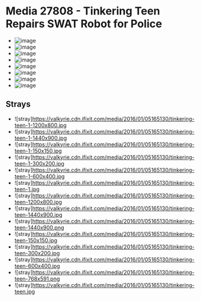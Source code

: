 # Media 27808 - Tinkering Teen Repairs SWAT Robot for Police

- ![image](https://valkyrie.cdn.ifixit.com/media/2016/01/05165130/tinkering-teen.png)
- ![image](https://valkyrie.cdn.ifixit.com/media/2016/01/05165130/tinkering-teen-150x150.png)
- ![image](https://valkyrie.cdn.ifixit.com/media/2016/01/05165130/tinkering-teen-300x200.png)
- ![image](https://valkyrie.cdn.ifixit.com/media/2016/01/05165130/tinkering-teen-600x400.png)
- ![image](https://valkyrie.cdn.ifixit.com/media/2016/01/05165130/tinkering-teen-1200x800.png)
- ![image](https://valkyrie.cdn.ifixit.com/media/2016/01/05165130/tinkering-teen-768x512.png)
- ![image](https://valkyrie.cdn.ifixit.com/media/2016/01/05165130/tinkering-teen-324x216.png)
- ![image](https://valkyrie.cdn.ifixit.com/media/2016/01/05165130/tinkering-teen-450x300.png)

## Strays
- ![stray]https://valkyrie.cdn.ifixit.com/media/2016/01/05165130/tinkering-teen-1-1200x800.jpg
- ![stray]https://valkyrie.cdn.ifixit.com/media/2016/01/05165130/tinkering-teen-1-1440x900.jpg
- ![stray]https://valkyrie.cdn.ifixit.com/media/2016/01/05165130/tinkering-teen-1-150x150.jpg
- ![stray]https://valkyrie.cdn.ifixit.com/media/2016/01/05165130/tinkering-teen-1-300x200.jpg
- ![stray]https://valkyrie.cdn.ifixit.com/media/2016/01/05165130/tinkering-teen-1-600x400.jpg
- ![stray]https://valkyrie.cdn.ifixit.com/media/2016/01/05165130/tinkering-teen-1.jpg
- ![stray]https://valkyrie.cdn.ifixit.com/media/2016/01/05165130/tinkering-teen-1200x800.jpg
- ![stray]https://valkyrie.cdn.ifixit.com/media/2016/01/05165130/tinkering-teen-1440x900.jpg
- ![stray]https://valkyrie.cdn.ifixit.com/media/2016/01/05165130/tinkering-teen-1440x900.png
- ![stray]https://valkyrie.cdn.ifixit.com/media/2016/01/05165130/tinkering-teen-150x150.jpg
- ![stray]https://valkyrie.cdn.ifixit.com/media/2016/01/05165130/tinkering-teen-300x200.jpg
- ![stray]https://valkyrie.cdn.ifixit.com/media/2016/01/05165130/tinkering-teen-600x400.jpg
- ![stray]https://valkyrie.cdn.ifixit.com/media/2016/01/05165130/tinkering-teen-768x591.png
- ![stray]https://valkyrie.cdn.ifixit.com/media/2016/01/05165130/tinkering-teen.jpg